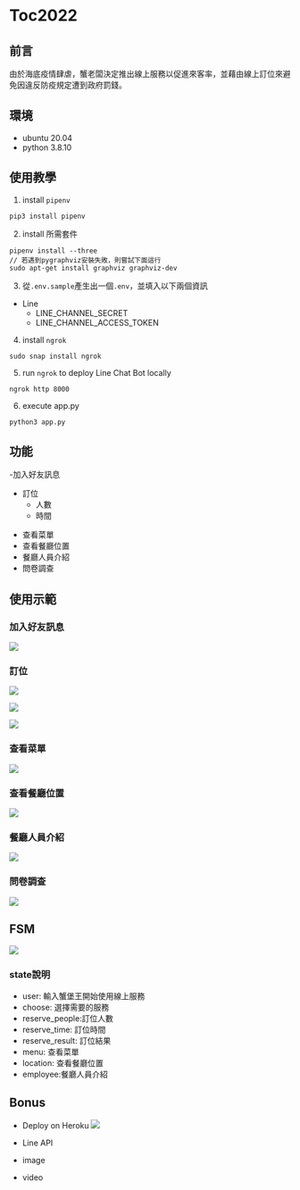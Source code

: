 # Toc2022

## 前言
由於海底疫情肆虐，蟹老闆決定推出線上服務以促進來客率，並藉由線上訂位來避免因違反防疫規定遭到政府罰錢。

## 環境
- ubuntu 20.04
- python 3.8.10

## 使用教學
1. install `pipenv`
```shell
pip3 install pipenv
```
2. install 所需套件
```shell
pipenv install --three
// 若遇到pygraphviz安裝失敗，則嘗試下面這行
sudo apt-get install graphviz graphviz-dev
```
3. 從`.env.sample`產生出一個`.env`，並填入以下兩個資訊

- Line
    - LINE_CHANNEL_SECRET
    - LINE_CHANNEL_ACCESS_TOKEN

4. install `ngrok`

```shell
sudo snap install ngrok
```
5. run `ngrok` to deploy Line Chat Bot locally
```shell
ngrok http 8000
```
6. execute app.py
```shell
python3 app.py
```

## 功能
-加入好友訊息
- 訂位
    - 人數
    - 時間
* 查看菜單
* 查看餐廳位置
* 餐廳人員介紹
* 問卷調查

## 使用示範

### 加入好友訊息
![]( https://img.onl/DqAJfe)

### 訂位

![]( https://img.onl/we5UhL)

![]( https://img.onl/Y9WChw)

![]( https://img.onl/G7Yol)

### 查看菜單

![]( https://img.onl/C73X5L)

### 查看餐廳位置

![]( https://img.onl/mEPP2x)

### 餐廳人員介紹

![]( https://img.onl/Ce519F) 

### 問卷調查

![]( https://img.onl/wBo1S5)

## FSM

![](https://img.onl/zQ4JtS)

### state說明
- user: 輸入蟹堡王開始使用線上服務
- choose: 選擇需要的服務
- reserve_people:訂位人數
- reserve_time: 訂位時間
- reserve_result: 訂位結果
- menu: 查看菜單
- location: 查看餐廳位置
- employee:餐廳人員介紹


## Bonus


- Deploy on Heroku
![](https://img.onl/UdErez)
- Line API 

- image
- video
